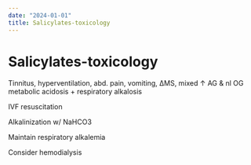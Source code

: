 ```yaml
---
date: "2024-01-01"
title: Salicylates-toxicology
---
```


# Salicylates-toxicology


Tinnitus, hyperventilation, abd. pain, vomiting, ΔMS, mixed ↑ AG & nl OG metabolic acidosis + respiratory alkalosis

IVF resuscitation

Alkalinization w/ NaHCO3

Maintain respiratory alkalemia

Consider hemodialysis
